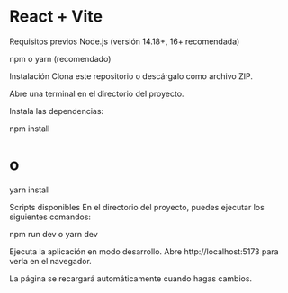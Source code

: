 # React + Vite
Requisitos previos
Node.js (versión 14.18+, 16+ recomendada)

npm o yarn (recomendado)

Instalación
Clona este repositorio o descárgalo como archivo ZIP.

Abre una terminal en el directorio del proyecto.

Instala las dependencias:


npm install
# o
yarn install



Scripts disponibles
En el directorio del proyecto, puedes ejecutar los siguientes comandos:

npm run dev o yarn dev


Ejecuta la aplicación en modo desarrollo.
Abre http://localhost:5173 para verla en el navegador.

La página se recargará automáticamente cuando hagas cambios.